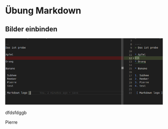 # Übung Markdown

## Bilder einbinden

![Übung zu Markdown](images/myScreenshot.png)

dfdsfdggb

Pierre
